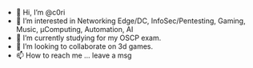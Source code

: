 - 👋 Hi, I’m @c0ri
- 👀 I’m interested in Networking Edge/DC, InfoSec/Pentesting, Gaming, Music, µComputing, Automation, AI
- 🌱 I’m currently studying for my OSCP exam.
- 💞️ I’m looking to collaborate on 3d games.
- 📫 How to reach me ... leave a msg

<!---
c0ri/c0ri is a ✨ special ✨ repository because its `README.md` (this file) appears on your GitHub profile.
You can click the Preview link to take a look at your changes.
--->
